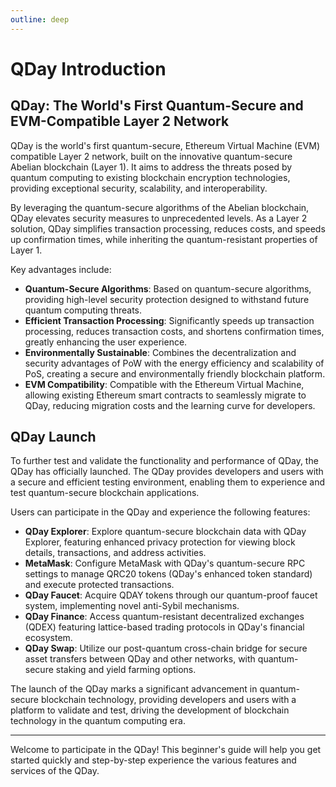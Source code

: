 ```yaml
---
outline: deep
---
```


# QDay Introduction

## QDay: The World's First Quantum-Secure and EVM-Compatible Layer 2 Network

QDay is the world's first quantum-secure, Ethereum Virtual Machine (EVM) compatible Layer 2 network, built on the innovative quantum-secure Abelian blockchain (Layer 1). It aims to address the threats posed by quantum computing to existing blockchain encryption technologies, providing exceptional security, scalability, and interoperability.

By leveraging the quantum-secure algorithms of the Abelian blockchain, QDay elevates security measures to unprecedented levels. As a Layer 2 solution, QDay simplifies transaction processing, reduces costs, and speeds up confirmation times, while inheriting the quantum-resistant properties of Layer 1.

Key advantages include:

- **Quantum-Secure Algorithms**: Based on quantum-secure algorithms, providing high-level security protection designed to withstand future quantum computing threats.
- **Efficient Transaction Processing**: Significantly speeds up transaction processing, reduces transaction costs, and shortens confirmation times, greatly enhancing the user experience.
- **Environmentally Sustainable**: Combines the decentralization and security advantages of PoW with the energy efficiency and scalability of PoS, creating a secure and environmentally friendly blockchain platform.
- **EVM Compatibility**: Compatible with the Ethereum Virtual Machine, allowing existing Ethereum smart contracts to seamlessly migrate to QDay, reducing migration costs and the learning curve for developers.

## QDay Launch

To further test and validate the functionality and performance of QDay, the QDay has officially launched. The QDay provides developers and users with a secure and efficient testing environment, enabling them to experience and test quantum-secure blockchain applications.

Users can participate in the QDay and experience the following features:

- **QDay Explorer**: Explore quantum-secure blockchain data with QDay Explorer, featuring enhanced privacy protection for viewing block details, transactions, and address activities.
- **MetaMask**: Configure MetaMask with QDay's quantum-secure RPC settings to manage QRC20 tokens (QDay's enhanced token standard) and execute protected transactions.
- **QDay Faucet**: Acquire QDAY tokens through our quantum-proof faucet system, implementing novel anti-Sybil mechanisms.
- **QDay Finance**: Access quantum-resistant decentralized exchanges (QDEX) featuring lattice-based trading protocols in QDay's financial ecosystem.
- **QDay Swap**: Utilize our post-quantum cross-chain bridge for secure asset transfers between QDay and other networks, with quantum-secure staking and yield farming options.

The launch of the QDay marks a significant advancement in quantum-secure blockchain technology, providing developers and users with a platform to validate and test, driving the development of blockchain technology in the quantum computing era.

---

Welcome to participate in the QDay! This beginner's guide will help you get started quickly and step-by-step experience the various features and services of the QDay.

